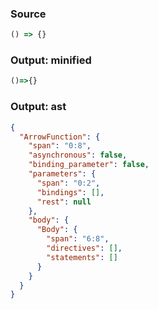### Source
```js parse:expr
() => {}
```

### Output: minified
```js
()=>{}
```

### Output: ast
```json
{
  "ArrowFunction": {
    "span": "0:8",
    "asynchronous": false,
    "binding_parameter": false,
    "parameters": {
      "span": "0:2",
      "bindings": [],
      "rest": null
    },
    "body": {
      "Body": {
        "span": "6:8",
        "directives": [],
        "statements": []
      }
    }
  }
}
```
